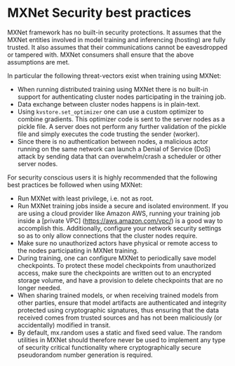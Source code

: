# MXNet Security best practices

MXNet framework has no built-in security protections. It assumes that the MXNet entities involved in model training and inferencing (hosting) are fully trusted. It also assumes that their communications cannot be eavesdropped or tampered with. MXNet consumers shall ensure that the above assumptions are met.

In particular the following threat-vectors exist when training using MXNet:

* When running distributed training using MXNet there is no built-in support for authenticating cluster nodes participating in the training job.
* Data exchange between cluster nodes happens is in plain-text.
* Using `kvstore.set_optimizer` one can use a custom optimizer to combine gradients. This optimizer code is sent to the server nodes as a pickle file. A server does not perform any further validation of the pickle file and simply executes the code trusting the sender (worker).
* Since there is no authentication between nodes, a malicious actor running on the same network can launch a Denial of Service (DoS) attack by sending data that can overwhelm/crash a scheduler or other server nodes.

For security conscious users it is highly recommended that the following best practices be followed when using MXNet:

* Run MXNet with least privilege, i.e. not as root.
* Run MXNet training jobs inside a secure and isolated environment. If you are using a cloud provider like Amazon AWS, running your training job inside a [private VPC] (https://aws.amazon.com/vpc/) is a good way to accomplish this. Additionally, configure your network security settings so as to only allow connections that the cluster nodes require.
* Make sure no unauthorized actors have physical or remote access to the nodes participating in MXNet training.
* During training, one can configure MXNet to periodically save model checkpoints. To protect these model checkpoints from unauthorized access, make sure the checkpoints are written out to an encrypted storage volume, and have a provision to delete checkpoints that are no longer needed.
* When sharing trained models, or when receiving trained models from other parties, ensure that model artifacts are authenticated and integrity protected using cryptographic signatures, thus ensuring that the data received comes from trusted sources and has not been maliciously (or accidentally) modified in transit.
* By default, mx.random uses a static and fixed seed value. The random utilities in MXNet should therefore never be used to implement any type of security critical functionality where cryptographically secure pseudorandom number generation is required.

